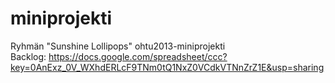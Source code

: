 miniprojekti
============

Ryhmän "Sunshine Lollipops" ohtu2013-miniprojekti  
Backlog: https://docs.google.com/spreadsheet/ccc?key=0AnExz_0V_WXhdERLcF9TNm0tQ1NxZ0VCdkVTNnZrZ1E&usp=sharing
